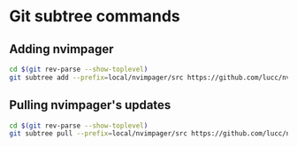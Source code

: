 # Git subtree commands

## Adding nvimpager

```bash
cd $(git rev-parse --show-toplevel)
git subtree add --prefix=local/nvimpager/src https://github.com/lucc/nvimpager.git main --squash
```

## Pulling nvimpager's updates

```bash
cd $(git rev-parse --show-toplevel)
git subtree pull --prefix=local/nvimpager/src https://github.com/lucc/nvimpager.git main --squash
```
